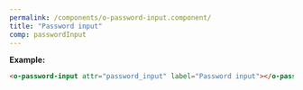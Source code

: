 ```yaml
---
permalink: /components/o-password-input.component/
title: "Password input"
comp: passwordInput
---
```


**Example:**

```html
<o-password-input attr="password_input" label="Password input"></o-password-input>
```
